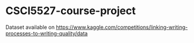 # CSCI5527-course-project

Dataset available on https://www.kaggle.com/competitions/linking-writing-processes-to-writing-quality/data

